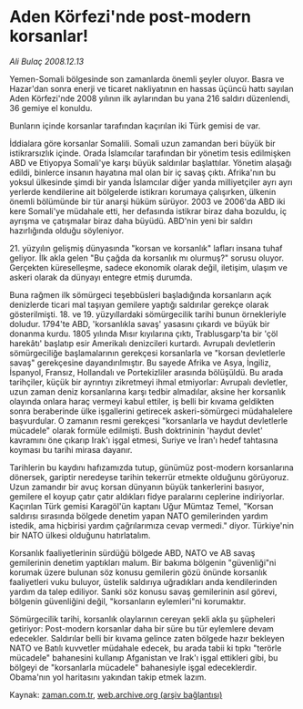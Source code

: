 # Aden Körfezi'nde post-modern korsanlar!

*Ali Bulaç 2008.12.13*

<tr><td class="metin" colspan="2" style="padding-top: 20px; padding-left: 5px; padding-right: 10px;">Yemen-Somali bölgesinde son zamanlarda önemli şeyler oluyor. Basra ve Hazar'dan sonra enerji ve ticaret nakliyatının en hassas üçüncü hattı sayılan Aden Körfezi'nde 2008 yılının ilk aylarından bu yana 216 saldırı düzenlendi, 36 gemiye el konuldu.</td></tr><tr><td class="metin" colspan="2" style="padding-top: 20px; padding-left: 5px; padding-right: 10px;"><p> Bunların içinde korsanlar tarafından kaçırılan iki Türk gemisi de var.
<p> İddialara göre korsanlar Somalili. Somali uzun zamandan beri büyük bir istikrarsızlık içinde. Orada İslamcılar tarafından bir yönetim tesis edilmişken ABD ve Etiyopya Somali'ye karşı büyük saldırılar başlattılar. Yönetim alaşağı edildi, binlerce insanın hayatına mal olan bir iç savaş çıktı. Afrika'nın bu yoksul ülkesinde şimdi bir yanda İslamcılar diğer yanda milliyetçiler ayrı ayrı yerlerde kendilerine ait bölgelerde istikrarı korumaya çalışırken, ülkenin önemli bölümünde bir tür anarşi hüküm sürüyor. 2003 ve 2006'da ABD iki kere Somali'ye müdahale etti, her defasında istikrar biraz daha bozuldu, iç ayrışma ve çatışmalar biraz daha büyüdü. ABD'nin yeni bir saldırı hazırlığında olduğu söyleniyor.
<p>21. yüzyılın gelişmiş dünyasında "korsan ve korsanlık" lafları insana tuhaf geliyor. İlk akla gelen "Bu çağda da korsanlık mı olurmuş?" sorusu oluyor. Gerçekten küreselleşme, sadece ekonomik olarak değil, iletişim, ulaşım ve askeri olarak da dünyayı entegre etmiş durumda. 
<p> Buna rağmen ilk sömürgeci teşebbüsleri başladığında korsanların açık denizlerde ticari mal taşıyan gemilere yaptığı saldırılar gerekçe olarak gösterilmişti. 18. ve 19. yüzyıllardaki sömürgecilik tarihi bunun örnekleriyle doludur. 1794'te ABD, 'korsanlıkla savaş' yasasını çıkardı ve büyük bir donanma kurdu. 1805 yılında Mısır kıyılarına çıktı, Trablusgarp'ta bir 'çöl harekâtı' başlatıp esir Amerikalı denizcileri kurtardı. Avrupalı devletlerin sömürgeciliğe başlamalarının gerekçesi korsanlarla ve "korsan devletlerle savaş" gerekçesine dayandırılmıştır. Bu sayede Afrika ve Asya, İngiliz, İspanyol, Fransız, Hollandalı ve Portekizliler arasında bölüşüldü. Bu arada tarihçiler, küçük bir ayrıntıyı zikretmeyi ihmal etmiyorlar: Avrupalı devletler, uzun zaman deniz korsanlarına karşı tedbir almadılar, aksine her korsanlık olayında onlara haraç vermeyi kabul ettiler, iş belli bir kıvama geldikten sonra beraberinde ülke işgallerini getirecek askeri-sömürgeci müdahalelere başvurdular. O zamanın resmi gerekçesi "korsanlarla ve haydut devletlerle mücadele" olarak formüle edilmişti. Bush doktrininin 'haydut devlet' kavramını öne çıkarıp Irak'ı işgal etmesi, Suriye ve İran'ı hedef tahtasına koyması bu tarihi mirasa dayanır.
<p>Tarihlerin bu kaydını hafızamızda tutup, günümüz post-modern korsanlarına dönersek, gariptir neredeyse tarihin tekerrür etmekte olduğunu görüyoruz. Uzun zamandır bir avuç korsan dünyanın büyük tankerlerini basıyor, gemilere el koyup çatır çatır aldıkları fidye paralarını ceplerine indiriyorlar. Kaçırılan Türk gemisi Karagöl'ün kaptanı Uğur Mümtaz Temel, "Korsan saldırısı sırasında bölgede denetim yapan NATO gemilerinden yardım istedik, ama hiçbirisi yardım çağrılarımıza cevap vermedi." diyor. Türkiye'nin bir NATO ülkesi olduğunu hatırlatalım.
<p>Korsanlık faaliyetlerinin sürdüğü bölgede ABD, NATO ve AB savaş gemilerinin denetim yaptıkları malum. Bir bakıma bölgenin "güvenliği"ni korumak üzere bulunan söz konusu gemilerin gözü önünde korsanlık faaliyetleri vuku buluyor, üstelik saldırıya uğradıkları anda kendilerinden yardım da talep ediliyor. Sanki söz konusu savaş gemilerinin asıl görevi, bölgenin güvenliğini değil, "korsanların eylemleri"ni korumaktır. 
<p> Sömürgecilik tarihi, korsanlık olaylarının cereyan şekli akla şu şüpheleri getiriyor: Post-modern korsanlar daha bir süre bu tür eylemlere devam edecekler. Saldırılar belli bir kıvama gelince zaten bölgede hazır bekleyen NATO ve Batılı kuvvetler müdahale edecek, bu arada tabii ki tıpkı "terörle mücadele" bahanesini kullanıp Afganistan ve Irak'ı işgal ettikleri gibi, bu bölgeyi de "korsanlarla mücadele" bahanesiyle işgal edeceklerdir. Obama'nın yol haritasını yakından takip etmek lazım.<br/></p></p></p></p></p></p></p></td></tr>

Kaynak: [zaman.com.tr](http://zaman.com.tr/yazar.do?yazino=769776), [web.archive.org (arşiv bağlantısı)](http://web.archive.org/web/20090220232939/http://www.zaman.com.tr:80/yazar.do?yazino=769776)
